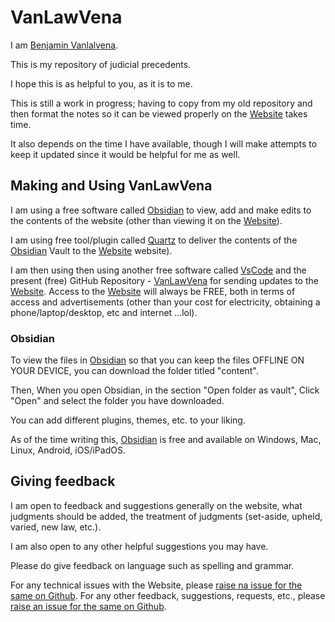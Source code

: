 # VanLawVena

I am <a href="https://vanlalvena.in"> Benjamin Vanlalvena</a>.

This is my repository of judicial precedents.

I hope this is as helpful to you, as it is to me.

This is still a work in progress; having to copy from my old repository and then format the notes so it can be viewed properly on the <a href="https://law.vanlalvena.in">Website</a> takes time.

It also depends on the time I have available, though I will make attempts to keep it updated since it would be helpful for me as well.

## Making and Using VanLawVena

I am using a free software called <a href="https://obsidian.md/">Obsidian</a> to view, add and make edits to the contents of the website (other than viewing it on the <a href="https://law.vanlalvena.in">Website</a>).

I am using free tool/plugin called <a href="https://quartz.jzhao.xyz/">Quartz</a> to deliver the contents of the <a href="https://obsidian.md/">Obsidian</a> Vault to the <a href="https://law.vanlalvena.in">Website</a> website).

I am then using then using another free software called <a href="https://code.visualstudio.com/">VsCode</a> and the present (free) GitHub Repository - <a href="https://github.com/vanlalvena/VanLawVena">VanLawVena</a> for sending updates to the <a href="https://law.vanlalvena.in">Website</a>.
Access to the <a href="https://law.vanlalvena.in">Website</a> will always be FREE, both in terms of access and advertisements (other than your cost for electricity, obtaining a phone/laptop/desktop, etc and internet ...lol).

### Obsidian

To view the files in <a href="https://obsidian.md/">Obsidian</a> so that you can keep the files OFFLINE ON YOUR DEVICE, you can download the folder titled "content".

Then, When you open Obsidian, in the section "Open folder as vault", Click "Open" and select the folder you have downloaded.

You can add different plugins, themes, etc. to your liking.

As of the time writing this, <a href="https://obsidian.md/">Obsidian</a> is free and available on Windows, Mac, Linux, Android, iOS/iPadOS.

## Giving feedback

I am open to feedback and suggestions generally on the website, what judgments should be added, the treatment of judgments (set-aside, upheld, varied, new law, etc.).

I am also open to any other helpful suggestions you may have.

Please do give feedback on language such as spelling and grammar.

For any technical issues with the Website, please <a href="https://github.com/vanlalvena/VanLawVena/issues/new?assignees=&labels=bug&projects=&template=bug_report.md&title=">raise na issue for the same on Github</a>.
For any other feedback, suggestions, requests, etc., please <a href="[https://github.com/vanlalvena/VanLawVena/issues/new?assignees=&labels=bug&projects=&template=bug_report.md&title=](https://github.com/vanlalvena/VanLawVena/issues/new?assignees=&labels=enhancement&projects=&template=feature_request.md&title=)">raise an issue for the same on Github</a>.
